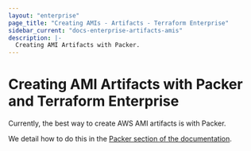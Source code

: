 ```yaml
---
layout: "enterprise"
page_title: "Creating AMIs - Artifacts - Terraform Enterprise"
sidebar_current: "docs-enterprise-artifacts-amis"
description: |-
  Creating AMI Artifacts with Packer.
---
```



# Creating AMI Artifacts with Packer and Terraform Enterprise

Currently, the best way to create AWS AMI artifacts is with Packer.

We detail how to do this in the [Packer section of the documentation](/docs/enterprise-legacy/packer/artifacts/creating-amis.html).
